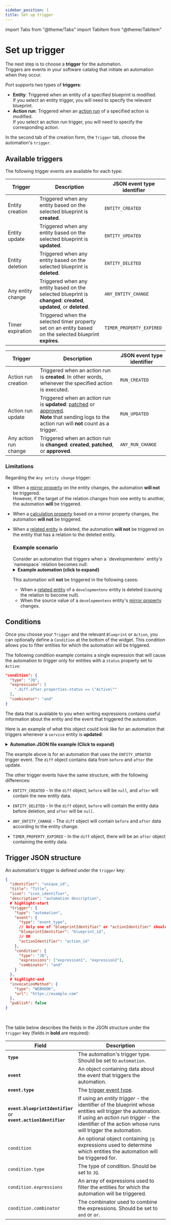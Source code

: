 ```yaml
---
sidebar_position: 1
title: Set up trigger
---
```


import Tabs from "@theme/Tabs"
import TabItem from "@theme/TabItem"

# Set up trigger

The next step is to choose a **trigger** for the automation.  
Triggers are events in your software catalog that initiate an automation when they occur.  

Port supports two types of **triggers**:
- **Entity**: Triggered when an entity of a specified blueprint is modified.  
If you select an entity trigger, you will need to specify the relevant blueprint. 
- **Action run**: Triggered when an [action run](/actions-and-automations/reflect-action-progress/) of a specified action is modified.  
If you select an action run trigger, you will need to specify the corresponding action.

In the second tab of the creation form, the `Trigger` tab, choose the automation's `trigger`.

## Available triggers

The following trigger events are available for each type:

<Tabs>
<TabItem value="entity" label="Entity">

| Trigger | Description | JSON event type identifier |
| --- | --- | --- |
| Entity creation | Triggered when any entity based on the selected blueprint is **created**. | `ENTITY_CREATED` |
| Entity update | Triggered when any entity based on the selected blueprint is **updated**. | `ENTITY_UPDATED` |
| Entity deletion | Triggered when any entity based on the selected blueprint is **deleted**. | `ENTITY_DELETED` |
| Any entity change | Triggered when any entity based on the selected blueprint is **changed**: **created**, **updated**, or **deleted**. | `ANY_ENTITY_CHANGE` |
| Timer expiration | Triggered when the selected timer property set on an entity based on the selected blueprint **expires**. | `TIMER_PROPERTY_EXPIRED` |

</TabItem>
<TabItem value="action" label="Action run">

| Trigger | Description | JSON event type identifier |
| --- | --- | --- |
| Action run creation | Triggered when an action run is **created**. In other words, whenever the specified action is executed. | `RUN_CREATED` |
| Action run update | Triggered when an action run is **updated**: [patched](https://docs.port.io/api-reference/patch-an-action-run/) or [approved](https://docs.port.io/actions-and-automations/create-self-service-experiences/set-self-service-actions-rbac/#configure-manual-approval-for-actions).<br/>**Note** that sending logs to the action run will **not** count as a trigger. | `RUN_UPDATED` |
| Any action run change | Triggered when an action run is **changed**: **created**, **patched**, or **approved**. | `ANY_RUN_CHANGE` |

</TabItem>
</Tabs>

### Limitations

Regarding the `Any entity change` trigger:
  - When a [mirror property](/build-your-software-catalog/customize-integrations/configure-data-model/setup-blueprint/properties/mirror-property) on the entity changes, the automation **will not** be triggered.  
  However, if the target of the relation changes from one entity to another, the automation **will** be triggered.
  
  - When a [calculation property](/build-your-software-catalog/customize-integrations/configure-data-model/setup-blueprint/properties/calculation-property) based on a mirror property changes, the automation **will not** be triggered. 

  - When a [related entity](/customize-pages-dashboards-and-plugins/page/entity-page#related-entities) is deleted, the automation **will not** be triggered on the entity that has a relation to the deleted entity.

    <h3> Example scenario</h3>
    Consider an automation that triggers when a `developmentenv` entity's `namespace` relation becomes null:

    <details>
    <summary><b>Example automation (click to expand)</b></summary>

    ```json showLineNumbers
    {
      "identifier": "delete_developmentenv_entity_on_relation_change",
      "title": "Delete developer env when namespace becomes null",
      "trigger": {
        "type": "automation",
        "event": {
          "type": "ANY_ENTITY_CHANGE",
          "blueprintIdentifier": "developmentenv"
        },
        "condition": {
          "type": "JQ",
          "expressions": [
            ".diff.after.relations.namespace == null",
            ".diff.before.relations.namespace != null"
          ],
          "combinator": "and"
        }
      },
      "invocationMethod": {
        "type": "WEBHOOK",
        "url": "https://api.getport.io/v1/blueprints/developmentenv/entities/{{ .event.context.entityIdentifier}}",
        "synchronized": true,
        "method": "DELETE",
        "headers": {
          "Content-type": "application/json",
          "RUN_ID": "{{ .run.id }}"
        }
      },
      "publish": true
    }
    ```
    </details>

    This automation will **not** be triggered in the following cases:
    - When a [related entity](/customize-pages-dashboards-and-plugins/page/entity-page#related-entities) of a `developmentenv` entity is deleted (causing the relation to become null).
    - When the source value of a `developmentenv` entity's [mirror property](/build-your-software-catalog/customize-integrations/configure-data-model/setup-blueprint/properties/mirror-property) changes.

## Conditions

Once you choose your `Trigger` and the relevant `Blueprint` or `Action`, you can optionally define a `Condition` at the bottom of the widget.
This condition allows you to filter entities for which the automation will be triggered.  

The following condition example contains a single expression that will cause the automation to trigger only for entities with a `status` property set to `Active`:

```json showLineNumbers
"condition": {
  "type": "JQ",
  "expressions": [
    ".diff.after.properties.status == \"Active\""
  ],
  "combinator": "and"
}
```

The data that is available to you when writing expressions contains useful information about the entity and the event that triggered the automation. 

Here is an example of what this object could look like for an automation that triggers whenever a `service` entity is **updated**:

<details>
<summary><b>Automation JSON file example (Click to expand)</b></summary>
```json showLineNumbers
{
  "action": "UPDATE",
  "resourceType": "entity",
  "trigger": {
    "by": {
      "orgId": "org_BneDtWovPqXaA2VZ",
      "userId": "auth0|62ceaea697ca00f09d7c4f45"
    },
    "origin": "UI",
    "at": "2024-06-09T12:28:18.477Z"
  },
  "context": {
    "blueprintIdentifier": "service",
    "entityIdentifier": "example-service-identifier",
    "propertyIdentifier": null
  },
  "diff": {
    "before": {
      "identifier": "example-service-identifier",
      "title": "Example service",
      "icon": null,
      "blueprint": "service",
      "team": [
        "Rocket"
      ],
      "properties": {
        "latestVersion": "12.8.2",
        "language": "TypeScript",
        "one_hop_service_language": "Ruby",
        "two_hops_service_language": "Ruby",
        "repo": "https://github.com/some-org/example-service"
      },
      "relations": {
        "using": "rogue-service"
      },
      "createdAt": "2024-06-09T09:57:52.931Z",
      "createdBy": "60EsooJtOqimlekxrNh7nfr2iOgTcyLZ",
      "updatedAt": "2024-06-09T09:57:52.931Z",
      "updatedBy": "60EsooJtOqimlekxrNh7nfr2iOgTcyLZ"
    },
    "after": {
      "identifier": "example-service-identifier",
      "title": "Example service renamed",
      "icon": "Microservice",
      "blueprint": "service",
      "team": [
        "Rocket"
      ],
      "properties": {
        "latestVersion": "12.8.22",
        "language": "Python",
        "one_hop_service_language": "Ruby",
        "two_hops_service_language": "Ruby",
        "repo": "https://github.com/some-org/example-service"
      },
      "relations": {
        "using": "rogue-service"
      },
      "createdAt": "2024-06-09T09:57:52.931Z",
      "createdBy": "60EsooJtOqimlekxrNh7nfr2iOgTcyLZ",
      "updatedAt": "2024-06-09T12:28:18.628Z",
      "updatedBy": "auth0|62ceaea697ca00f09d7c4f45"
    }
  }
}
```
</details>

The example above is for an automation that uses the `ENTITY_UPDATED` trigger event. The `diff` object contains data from `before` and `after` the update.  

The other trigger events have the same structure, with the following differences:

- `ENTITY_CREATED` - In the `diff` object, `before` will be `null`, and `after` will contain the new entity data.

- `ENTITY_DELETED` - In the `diff` object, `before` will contain the entity data before deletion, and `after` will be `null`.

- `ANY_ENTITY_CHANGE` - The `diff` object will contain `before` and `after` data according to the entity change.

- `TIMER_PROPERTY_EXPIRED` - In the `diff` object, there will be an `after` object containing the entity data.

## Trigger JSON structure

An automation's trigger is defined under the `trigger` key:

```json showLineNumbers
{
  "identifier": "unique_id",
  "title": "Title",
  "icon": "icon_identifier",
  "description": "automation description",
  # highlight-start
  "trigger": {
    "type": "automation",
    "event": {
      "type": "event_type",
      // Only one of "blueprintIdentifier" or "actionIdentifier" should be present depending on the trigger type
      "blueprintIdentifier": "blueprint_id",
      // OR
      "actionIdentifier": "action_id"
    },
    "condition": {
      "type": "JQ",
      "expressions": ["expression1", "expression2"],
      "combinator": "and"
    }
  },
  # highlight-end
  "invocationMethod": {
    "type": "WEBHOOK",
    "url": "https://example.com"
  },
  "publish": false
}
```
<br/>

The table below describes the fields in the JSON structure under the `trigger` key (fields in **bold** are required):

| Field | Description |
| --- | --- |
| **`type`** | The automation's trigger type. Should be set to `automation`. |
| **`event`** | An object containing data about the event that triggers the automation. |
| **`event.type`** | The [trigger event type](/actions-and-automations/define-automations/setup-trigger#available-triggers). |
| **`event.blueprintIdentifier`**<br/>or<br/>**`event.actionIdentifier`** | If using an *entity trigger* - the identifier of the blueprint whose entities will trigger the automation.<br/>If using an *action run trigger* - the identifier of the action whose runs will trigger the automation. |
| `condition` | An optional object containing `jq` expressions used to determine which entities the automation will be triggered for. |
| `condition.type` | The type of condition. Should be set to `JQ`. |
| `condition.expressions` | An array of expressions used to filter the entities for which the automation will be triggered. |
| `condition.combinator` | The combinator used to combine the expressions. Should be set to `and` or `or`. |
